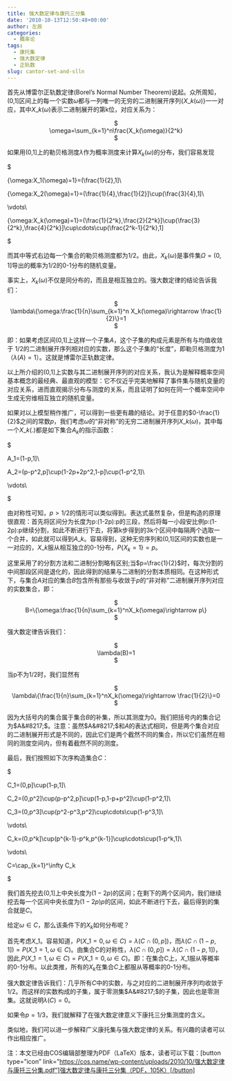 ```yaml
---
title: 强大数定律与康托三分集
date: '2010-10-13T12:50:48+00:00'
author: 左辰
categories:
  - 概率论
tags:
  - 康托集
  - 强大数定律
  - 正轨数
slug: cantor-set-and-slln
---
```


首先从博雷尔正轨数定律(Borel&#8217;s Normal Number Theorem)说起。众所周知，(0,1]区间上的每一个实数$\omega$都与一列唯一的无穷的二进制展开序列$\{X\_k(\omega)\}$一一对应，其中$X\_k (\omega)$表示二进制展开的第k位，对应关系为：

<p style="text-align: center;">
  $<br /> \omega=\sum_{k=1}^n\frac{X_k(\omega)}{2^k}<br /> $
</p>

如果用(0,1]上的勒贝格测度$\lambda$作为概率测度来计算$X_k(\omega)$的分布，我们容易发现

$
  
\{\omega:X_1(\omega)=1\}=(\frac{1}{2},1]\\
  
\{\omega:X_2(\omega)=1\}=(\frac{1}{4},\frac{1}{2}]\cup(\frac{3}{4},1]\\
  
\vdots\\
  
\{\omega:X_k(\omega)=1\}=(\frac{1}{2^k},\frac{2}{2^k}]\cup(\frac{3}{2^k},\frac{4}{2^k}]\cup\cdots\cup(\frac{2^k-1}{2^k},1]
  
$

而其中等式右边每一个集合的勒贝格测度都为1/2。由此，$X_k(\omega)$是事件集$\Omega=(0,1]$导出的概率为1/2的0-1分布的随机变量。

事实上，$X_k(\omega)$不仅是同分布的，而且是相互独立的。强大数定律的结论告诉我们：

<p style="text-align: center;">
  $<br /> \lambda\{\omega:\frac{1}{n}\sum_{k=1}^n X_k(\omega)\rightarrow \frac{1}{2}\}=1<br /> $
</p>

即：如果考虑区间(0,1]上这样一个子集$A$，这个子集的构成元素是所有与均值收敛于 1/2的二进制展开序列相对应的实数，那么这个子集的“长度”，即勒贝格测度为1（$\lambda(A)=1$）。这就是博雷尔正轨数定律。

以上所介绍的(0,1]上实数与其二进制展开序列的对应关系，我认为是解释概率空间基本概念的最经典、最直观的模型：它不仅近乎完美地解释了事件集与随机变量的对应关系，进而直观揭示分布与测度的关系，而且证明了如何在同一个概率空间中生成无穷维相互独立的随机变量。

如果对以上模型稍作推广，可以得到一些更有趣的结论。对于任意的$0-\frac{1}{2}$之间的常数$p$，我们考虑$\omega$的“非对称”的无穷二进制展开序列$X\_k(\omega)$，其中每一个$X\_k(.)$都是如下集合$A_k$的指示函数：

$
  
A_1=(1-p,1]\\
  
A_2=(p-p^2,p]\cup(1-2p+2p^2,1-p]\cup(1-p^2,1]\\
  
\vdots\\
  
$

由对称性可知，$p>1/2$的情形可以类似得到。表达式虽然复杂，但是构造的原理很直观：首先将区间分为长度为p:(1-2p):p的三段，然后将每一小段安比例p:(1-2p):p继续分割，如此不断进行下去，将第k步得到的3k个区间中每隔两个选取一个合并，如此就可以得到$A\_k$。容易得到，这种无穷序列和(0,1]区间的实数也是一一对应的，$X\_k$服从相互独立的0-1分布，$P\{X_k=1\}=p$。

这里采用了的分割方法和二进制分割略有区别;当$p=\frac{1}{2}$时，每次分割的中间那段区间是退化的，因此得到的结果与二进制的分割本质相同。在这种形式下，与集合$A$对应的集合$B$包含所有那些与收敛于$p$的“非对称”二进制展开序列对应的实数集合，即：

<p style="text-align: center;">
  $<br /> B=\{\omega:\frac{1}{n}\sum_{k=1}^nX_k(\omega)\rightarrow p\}<br /> $
</p>

强大数定律告诉我们：

<p style="text-align: center;">
  $<br /> \lambda(B)=1<br /> $
</p>

当p不为1/2时，我们显然有

<p style="text-align: center;">
  $<br /> \lambda\{\frac{1}{n}\sum_{k=1}^nX_k(\omega)\rightarrow \frac{1}{2}\}=0<br /> $
</p>

因为大括号内的集合属于集合$B$的补集，所以其测度为0。我们把括号内的集合记为$A&#8217;$。注意：虽然$A&#8217;$和$A$的表达式相同，但是两个集合对应的二进制展开形式是不同的，因此它们是两个截然不同的集合，所以它们虽然在相同的测度空间内，但有着截然不同的测度。

最后，我们按照如下次序构造集合$C$：

$
  
C_1=(0,p]\cup(1-p,1]\\
  
C_2=(0,p^2]\cup(p-p^2,p]\cup(1-p,1-p+p^2]\cup(1-p^2,1]\\
  
C_3=(0,p^3]\cup(p^2-p^3,p^2]\cup\cdots\cup(1-p^3,1]\\
  
\vdots\\
  
C_k=(0,p^k]\cup(p^{k-1}-p^k,p^{k-1}]\cup\cdots\cup(1-p^k,1]\\
  
\vdots\\
  
C=\cap\_{k=1}^\infty C\_k
  
$

我们首先挖去(0,1]上中央长度为$(1-2p)$的区间；在剩下的两个区间内，我们继续挖去每一个区间中央长度为$(1-2p)p$的区间，如此不断进行下去，最后得到的集合就是$C$。

给定$\omega \in C$，那么该条件下的$X_k$如何分布呢？

首先考虑$X\_1$。容易知道，$P(X\_1=0,\omega \in C)=\lambda(C\cap(0,p])$，而$\lambda(C\cap(1-p,1])=P(X\_1=1,\omega \in C)$。由集合C的对称性，$\lambda(C\cap(0,p])=\lambda(C\cap(1-p,1])$，因此,$P(X\_1=1,\omega \in C)=P(X\_1=0,\omega \in C)$。即：在集合C上，$X\_1$服从等概率的0-1分布。以此类推，所有的$X_k$在集合$C$上都服从等概率的0-1分布。

强大数定律告诉我们：几乎所有$C$中的实数，与之对应的二进制展开序列均收敛于1/2。而这样的实数构成的子集，属于零测集$A&#8217;$的子集，因此也是零测集。这就说明$\lambda(C)=0$。

如果令$p=1/3$，我们就解释了在强大数定律意义下康托三分集测度的含义。

类似地，我们可以进一步解释广义康托集与强大数定律的关系。有兴趣的读者可以作出相应推广。

注：本文已经由COS编辑部整理为PDF（LaTeX）版本，读者可以下载：[button type=”icon” link=”https://cos.name/wp-content/uploads/2010/10/强大数定律与康托三分集.pdf”]强大数定律与康托三分集（PDF，105K）[/button]
